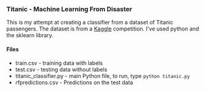 ### Titanic - Machine Learning From Disaster
This is my attempt at creating a classifier from a dataset of Titanic passengers. The dataset is from a [Kaggle](http://www.kaggle.com) competition. I've used python and the sklearn library. 

#### Files
* train.csv - training data with labels
* test.csv - testing data without labels
* titanic_classifier.py - main Python file, to run, type ```python titanic.py```
* rfpredictions.csv - Predictions on the test data

